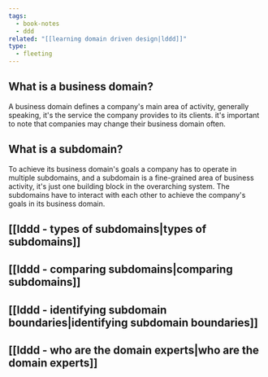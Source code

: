```yaml
---
tags:
  - book-notes
  - ddd
related: "[[learning domain driven design|lddd]]"
type:
  - fleeting
---
```

## What is a business domain?
A business domain defines a company's main area of activity, generally speaking, it's the service the company provides to its clients. it's important to note that companies may change their business domain often. 
## What is a subdomain?
To achieve its business domain's goals a company has to operate in multiple subdomains, and a subdomain is a fine-grained area of business activity, it's just one building block in the overarching system. The subdomains have to interact with each other to achieve the company's goals in its business domain. 


## [[lddd - types of subdomains|types of subdomains]]

## [[lddd - comparing subdomains|comparing subdomains]]
## [[lddd - identifying subdomain boundaries|identifying subdomain boundaries]]

## [[lddd - who are the domain experts|who are the domain experts]]

